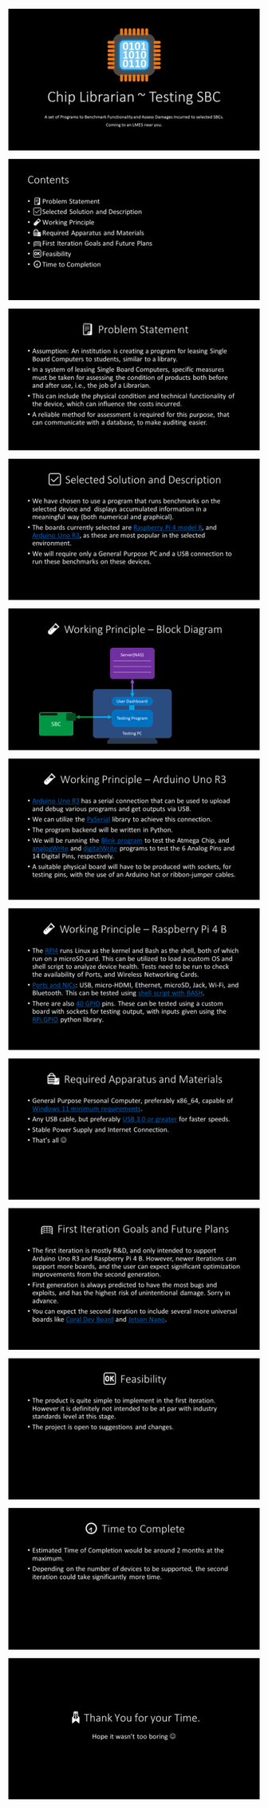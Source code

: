 <img
        src=".\Silicon Library\Assets\Chip Librarian ~ Testing SBC\Slide1.PNG">

<img
        src=".\Silicon Library\Assets\Chip Librarian ~ Testing SBC\Slide2.PNG">

<img
        src=".\Silicon Library\Assets\Chip Librarian ~ Testing SBC\Slide3.PNG">

<img
        src=".\Silicon Library\Assets\Chip Librarian ~ Testing SBC\Slide4.PNG">

<img
        src=".\Silicon Library\Assets\Chip Librarian ~ Testing SBC\Slide5.PNG">

<img
        src=".\Silicon Library\Assets\Chip Librarian ~ Testing SBC\Slide6.PNG">

<img
        src=".\Silicon Library\Assets\Chip Librarian ~ Testing SBC\Slide7.PNG">

<img
        src=".\Silicon Library\Assets\Chip Librarian ~ Testing SBC\Slide8.PNG">

<img
        src=".\Silicon Library\Assets\Chip Librarian ~ Testing SBC\Slide9.PNG">

<img
        src=".\Silicon Library\Assets\Chip Librarian ~ Testing SBC\Slide10.PNG">

<img
        src=".\Silicon Library\Assets\Chip Librarian ~ Testing SBC\Slide11.PNG">

<img
        src=".\Silicon Library\Assets\Chip Librarian ~ Testing SBC\Slide12.PNG">